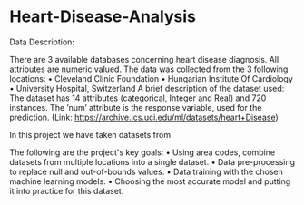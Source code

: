 # Heart-Disease-Analysis

Data Description:

There are 3 available databases concerning heart disease diagnosis. All attributes are numeric valued. The data was collected from the 3 following locations: 
• Cleveland Clinic Foundation 
• Hungarian Institute Of Cardiology 
• University Hospital, Switzerland 
A brief description of the dataset used: The dataset has 14 attributes (categorical, Integer and Real) and 720 instances. The ’num’ attribute is the response variable, used for the prediction. 
(Link: https://archive.ics.uci.edu/ml/datasets/heart+Disease)

In this project we have taken datasets from 

The following are the project's key goals:
• Using area codes, combine datasets from multiple locations into a single dataset.
• Data pre-processing to replace null and out-of-bounds values.
• Data training with the chosen machine learning models.
• Choosing the most accurate model and putting it into practice for this dataset. 
